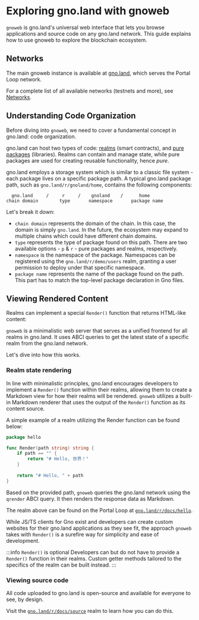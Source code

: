 # Exploring gno.land with gnoweb

`gnoweb` is gno.land's universal web interface that lets you browse applications and source code on any gno.land network. This guide explains how to use gnoweb to explore the blockchain ecosystem.

## Networks

The main gnoweb instance is available at [gno.land](https://gno.land), which serves the Portal Loop network.

For a complete list of all available networks (testnets and more), see [Networks](../resources/gnoland-networks.md).

## Understanding Code Organization

Before diving into `gnoweb`, we need to cover a fundamental concept in gno.land:
code organization.

gno.land can host two types of code: [realms](../concepts/realms.md) (smart contracts),
and [pure packages](../concepts/packages.md) (libraries). Realms can
contain and manage state, while pure packages are used for creating reusable
functionality, hence _pure_.

gno.land employs a storage system which is similar to a classic file system - each
package lives on a specific package path. A typical gno.land package path, such
as `gno.land/r/gnoland/home`, contains the following components:

```
  gno.land     /     r     /    gnoland    /      home
chain domain        type       namespace       package name
```

Let's break it down:
- `chain domain` represents the domain of the chain. In this case, the domain is
  simply `gno.land`. In the future, the ecosystem may expand to multiple chains
  which could have different chain domains.
- `type` represents the type of package found on this path. There are two available
  options - `p` & `r` - pure packages and realms, respectively.
- `namespace` is the namespace of the package. Namespaces can be registered using
  the `gno.land/r/demo/users` realm, granting a user permission to deploy under
  that specific namespace.
- `package name` represents the name of the package found on the path. This part has
  to match the top-level package declaration in Gno files.

## Viewing Rendered Content

Realms can implement a special `Render()` function that returns HTML-like content:

`gnoweb` is a minimalistic web server that serves as a unified frontend for all
realms in gno.land. It uses ABCI queries to get the latest state of a specific 
realm from the gno.land network.

Let's dive into how this works.

### Realm state rendering

In line with minimalistic principles, gno.land encourages developers to implement
a `Render()` function within their realms, allowing them to create a Markdown view
for how their realms will be rendered. `gnoweb` utilizes a built-in Markdown renderer
that uses the output of the `Render()` function as its content source.

A simple example of a realm utilizing the Render function can be found below:

```go
package hello

func Render(path string) string {
	if path == "" {
		return "# Hello, 世界！"
	}
	
	return "# Hello, " + path
}
```

Based on the provided path, `gnoweb` queries the gno.land network using the
`qrender` ABCI query. It then renders the response data as Markdown.

The realm above can be found on the Portal Loop at [`gno.land/r/docs/hello`](https://gno.land/r/docs/hello).

While JS/TS clients for Gno exist and developers can create custom websites for their
gno.land applications as they see fit, the approach `gnoweb` takes with `Render()`
is a surefire way for simplicity and ease of development.

:::info `Render()` is optional
Developers can but do not have to provide a `Render()` function in their realms.
Custom getter methods tailored to the specifics of the realm can be built instead.
:::

### Viewing source code

All code uploaded to gno.land is open-source and available for everyone to see,
by design.

Visit the [`gno.land/r/docs/source`](https://gno.land/r/docs/source) realm to learn
how you can do this.